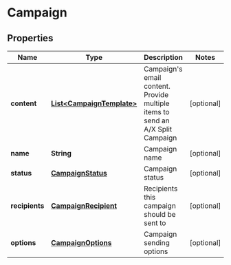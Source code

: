 

# Campaign

## Properties

Name | Type | Description | Notes
------------ | ------------- | ------------- | -------------
**content** | [**List&lt;CampaignTemplate&gt;**](CampaignTemplate.md) | Campaign&#39;s email content. Provide multiple items to send an A/X Split Campaign |  [optional]
**name** | **String** | Campaign name |  [optional]
**status** | [**CampaignStatus**](CampaignStatus.md) | Campaign status |  [optional]
**recipients** | [**CampaignRecipient**](CampaignRecipient.md) | Recipients this campaign should be sent to |  [optional]
**options** | [**CampaignOptions**](CampaignOptions.md) | Campaign sending options |  [optional]



